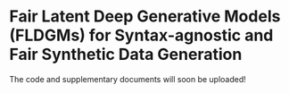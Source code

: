 # Fair Latent Deep Generative Models (FLDGMs) for Syntax-agnostic and Fair Synthetic Data Generation

The code and supplementary documents will soon be uploaded!